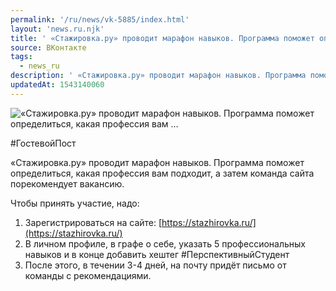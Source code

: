 ```yaml
---
permalink: '/ru/news/vk-5885/index.html'
layout: 'news.ru.njk'
title: ' «Стажировка.ру» проводит марафон навыков. Программа поможет определиться, какая профессия вам …'
source: ВКонтакте
tags:
  - news_ru
description: ' «Стажировка.ру» проводит марафон навыков. Программа поможет определиться, какая профессия вам …'
updatedAt: 1543140060
---
```

![ «Стажировка.ру» проводит марафон навыков. Программа поможет определиться, какая профессия вам …](https://sun9-74.userapi.com/impf/c847122/v847122759/139278/pnSfaYhWjIY.jpg?size=1280x854&quality=96&sign=e1a6a3b302a9e1b725f743cb840ab0e5&c_uniq_tag=djnl4Vbu8U7_H75weY_8xXQDYw_Dg8tK_E3W5WFZyxU&type=album)

#ГостевойПост

«Стажировка.ру» проводит марафон навыков. Программа поможет определиться, какая профессия вам подходит, а затем команда сайта порекомендует вакансию.

Чтобы принять участие, надо:
1. Зарегистрироваться на сайте: [https://stazhirovka.ru/](https://stazhirovka.ru/)
2. В личном профиле, в графе о себе, указать 5 профессиональных навыков и в конце добавить хештег #ПерспективныйСтудент
3. После этого, в течении 3-4 дней, на почту придёт письмо от команды с рекомендациями.
